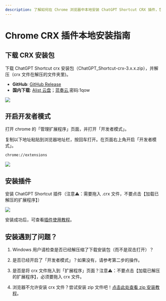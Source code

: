 ```yaml
---
description: 了解如何在 Chrome 浏览器中本地安装 ChatGPT Shortcut CRX 插件，包括下载 CRX 安装包、开启开发者模式及插件安装步骤。如果安装过程中遇到问题，也提供了常见解决方案。  
---
```


# Chrome CRX 插件本地安装指南

## 下载 CRX 安装包

下载 ChatGPT Shortcut crx 安装包（ChatGPT_Shortcut-crx-3.x.x.zip），并解压（crx 文件在解压的文件夹里)。

- **GitHub**: [GitHub Release](https://github.com/rockbenben/ChatGPT-Shortcut/releases/latest)
- **国内下载**: [Alist 云盘](https://alist.newzone.top:9003/apps/ChatGPT%20Shortcut%20Extension)；[蓝奏云](https://wwva.lanzouq.com/b01lsc9vi),密码:1qow

![](https://img.newzone.top/2024-08-12-21-47-10.png?imageMogr2/format/webp)

## 开启开发者模式

打开 chrome 的「管理扩展程序」页面，并打开「开发者模式」。

复制以下地址粘贴到浏览器地址栏，按回车打开。在页面右上角开启「开发者模式」。

```txt
chrome://extensions
```

![](https://img.newzone.top/2024-08-12-22-05-52.png?imageMogr2/format/webp)

## 安装插件

安装 ChatGPT Shortcut 插件（注意⚠️：需要拖入 .crx 文件，不要点击【加载已解压的扩展程序】）

![](https://img.newzone.top/2024-08-12-22-16-38.png?imageMogr2/format/webp)

安装成功后，可查看[插件使用教程](./usage.md)。

## 安装遇到了问题？

1. Windows 用户请检查是否已经解压缩了下载安装包（而不是双击打开）？

2. 是否已经开启了「开发者模式」？如果没有，请参考第二步的操作。

3. 是否是将 crx 文件拖入到「扩展程序」页面？注意⚠️：不要点击【加载已解压的扩展程序】，必须要拖入 crx 文件。

4. 浏览器不允许安装 crx 文件？尝试安装 zip 文件吧！[点击此处查看 zip 安装教程](./manual-chrome-extension-zip.md)。
